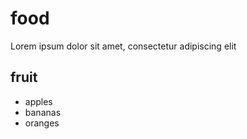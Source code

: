 # food

Lorem ipsum dolor sit amet, consectetur adipiscing elit

## fruit

* apples
* bananas
* oranges
